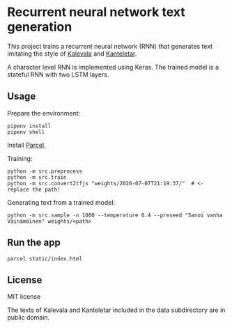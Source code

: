 # Recurrent neural network text generation

This project trains a recurrent neural network (RNN) that generates
text imitating the style of
[Kalevala](https://en.wikipedia.org/wiki/Kalevala) and
[Kanteletar](https://en.wikipedia.org/wiki/Kanteletar).

A character level RNN is implemented using Keras. The trained model is
a stateful RNN with two LSTM layers.

## Usage

Prepare the environment:

```
pipenv install
pipenv shell
```

Install [Parcel](https://parceljs.org/getting_started.html).

Training:

```
python -m src.preprocess
python -m src.train
python -m src.convert2tfjs "weights/2020-07-07T21:19:37/"  # <- replace the path!
```

Generating text from a trained model:

```
python -m src.sample -n 1000 --temperature 0.4 --preseed "Sanoi vanha Väinämöinen" weights/<path>
```

## Run the app

```
parcel static/index.html
```

## License

MIT license

The texts of Kalevala and Kanteletar included in the data subdirectory
are in public domain.
